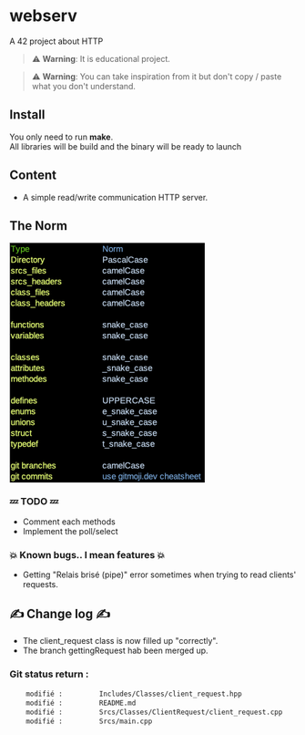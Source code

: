# webserv
A 42 project about HTTP  

> :warning: **Warning**: It is educational project.  

> :warning: **Warning**: You can take inspiration from it but don't copy / paste what you don't understand.  

## Install  
You only need to run **make**.  
All libraries will be build and the binary will be ready to launch  

## Content
* A simple read/write communication HTTP server.  

## The Norm
<img align="center" src="Norm.png" alt="Screenshot of the project norm" />

### :zzz: TODO :zzz:  
*  Comment each methods  
*  Implement the poll/select
### :boom: Known bugs.. I mean features :boom:  
* Getting "Relais brisé (pipe)" error sometimes when trying to read clients' requests.  

## :writing_hand: Change log :writing_hand:  
* The client_request class is now filled up "correctly".  
* The branch gettingRequest hab been merged up.  

### Git status return :

        modifié :         Includes/Classes/client_request.hpp
        modifié :         README.md
        modifié :         Srcs/Classes/ClientRequest/client_request.cpp
        modifié :         Srcs/main.cpp
